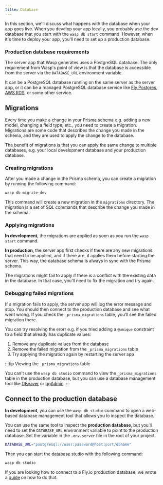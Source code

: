 ```yaml
---
title: Database
---
```


In this section, we'll discuss what happens with the database when your app goes live. When you develop your app locally, you probably use the dev database that you start with the `wasp db start` command. However, when it's time to deploy your app, you'll need to set up a production database.

### Production database requirements

The server app that Wasp generates uses a PostgreSQL database. The only requirement from Wasp's point of view is that the database is accessible from the server via the `DATABASE_URL` environment variable.

It can be a PostgreSQL database running on the same server as the server app, or it can be a managed PostgreSQL database service like [Fly Postgres](https://fly.io/docs/postgres/), [AWS RDS](https://aws.amazon.com/rds/), or some other service.

## Migrations

Every time you make a change in your [Prisma schema](../data-model/prisma-file.md) e.g. adding a new model, changing a field type, etc., you need to create a migration. Migrations are some code that describes the change you made in the schema, and they are used to apply the change to the database.

The benefit of migrations is that you can apply the same change to multiple databases, e.g. your local development database and your production database. 

### Creating migrations

After you made a change in the Prisma schema, you can create a migration by running the following command:

```bash
wasp db migrate-dev
```

This command will create a new migration in the `migrations` directory. The migration is a set of SQL commands that describe the change you made in the schema.

### Applying migrations

**In development**, the migrations are applied as soon as you run the `wasp start` command. 

**In production**, the server app first checks if there are any new migrations that need to be applied, and if there are, it applies them before starting the server. This way, the database schema is always in sync with the Prisma schema.

The migrations might fail to apply if there is a conflict with the existing data in the database. In that case, you'll need to fix the migration and try again.

### Debugging failed migrations

If a migration fails to apply, the server app will log the error message and stop. You should then connect to the production database and see what went wrong. If you check the `_prisma_migrations` table, you'll see the failed migration there. 

You can try resolving the erorr e.g. if you tried adding a `@unique` constraint to a field that already has duplicate values:
1. Remove any duplicate values from the database
2. Remove the failed migration from the `_prisma_migrations` table
3. Try applying the migration again by restarting the server app

:::tip Viewing the `_prisma_migrations` table

You can't use the `wasp db studio` command to view the `_prisma_migrations` table in the production database, but you can use a database management tool like [DBeaver](https://dbeaver.io/) or [pgAdmin](https://www.pgadmin.org/).
:::

## Connect to the production database

**In development**, you can use the `wasp db studio` command to open a web-based database management tool that allows you to inspect the database. 

You can use the same tool to inspect the **production database**, but you'll need to set the `DATABASE_URL` environment variable to point to the production database. Set the variable in the `.env.server` file in the root of your project.

```bash title=".env.server"
DATABASE_URL="postgresql://user:password@host:port/dbname"
```

Then you can start the database studio with the following command:

```bash
wasp db studio
```

If you are looking how to connect to a Fly.io production database, we wrote a [guide](https://github.com/wasp-lang/learning-materials/?tab=readme-ov-file#running-wasp-db-studio-on-production-db) on how to do that.